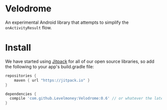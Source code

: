 # Velodrome
An experimental Android library that attempts to simplify the `onActivityResult` flow.

# Install
We have started using [Jitpack](http://jitpack.io) for all of our open source libraries, so add the following to your app's build.gradle file:

```groovy
repositories {
    maven { url "https://jitpack.io" }
}

dependencies {
  compile 'com.github.Levelmoney:Velodrome:0.6' // or whatever the latest version is.
}
```
